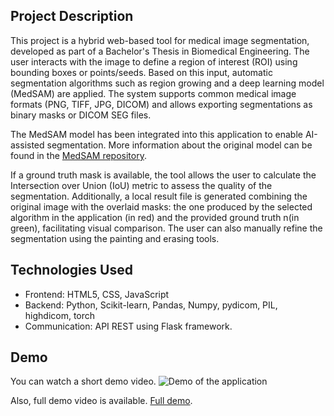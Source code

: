 ## Project Description
This project is a hybrid web-based tool for medical image segmentation, developed as part of a Bachelor's Thesis in Biomedical Engineering. The user interacts with the image to define a region of interest (ROI) using bounding boxes or points/seeds. Based on this input, automatic segmentation algorithms such as region growing and a deep learning model (MedSAM) are applied. The system supports common medical image formats (PNG, TIFF, JPG, DICOM) and allows exporting segmentations as binary masks or DICOM SEG files.

The MedSAM model has been integrated into this application to enable AI-assisted segmentation. More information about the original model can be found in the [MedSAM repository](https://github.com/bowang-lab/MedSAM). 

If a ground truth mask is available, the tool allows the user to calculate the Intersection over Union (IoU) metric to assess the quality of the segmentation. Additionally, a local result file is generated combining the original image with the overlaid masks: the one produced by the selected algorithm in the application (in red) and the provided ground truth n(in green), facilitating visual comparison. The user can also manually refine the segmentation using the painting and erasing tools.

## Technologies Used
- Frontend: HTML5, CSS, JavaScript
- Backend: Python, Scikit-learn, Pandas, Numpy, pydicom, PIL, highdicom, torch
- Communication: API REST using Flask framework.

## Demo
You can watch a short demo video. 
![Demo of the application](demo.gif)

Also, full demo video is available. [Full demo](https://drive.google.com/file/d/1LPyrdAs4ONOdYb40uPEIfmKPBH8K31Gx/view?usp=sharing). 
